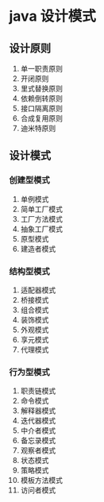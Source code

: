 # java 设计模式

## 设计原则

1. 单一职责原则
2. 开闭原则
3. 里式替换原则
4. 依赖倒转原则
5. 接口隔离原则
6. 合成复用原则
7. 迪米特原则

## 设计模式

### 创建型模式

1. 单例模式
2. 简单工厂模式
3. 工厂方法模式
4. 抽象工厂模式
5. 原型模式
6. 建造者模式

### 结构型模式

1. 适配器模式
2. 桥接模式
3. 组合模式
4. 装饰模式
5. 外观模式
6. 享元模式
7. 代理模式

### 行为型模式

1. 职责链模式
2. 命令模式
3. 解释器模式
4. 迭代器模式
5. 中介者模式
6. 备忘录模式
7. 观察者模式
8. 状态模式
9. 策略模式
10. 模板方法模式
11. 访问者模式
